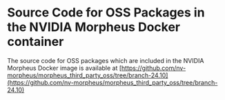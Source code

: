 <!--
SPDX-FileCopyrightText: Copyright (c) 2024, NVIDIA CORPORATION & AFFILIATES. All rights reserved.
SPDX-License-Identifier: Apache-2.0

Licensed under the Apache License, Version 2.0 (the "License");
you may not use this file except in compliance with the License.
You may obtain a copy of the License at

http://www.apache.org/licenses/LICENSE-2.0

Unless required by applicable law or agreed to in writing, software
distributed under the License is distributed on an "AS IS" BASIS,
WITHOUT WARRANTIES OR CONDITIONS OF ANY KIND, either express or implied.
See the License for the specific language governing permissions and
limitations under the License.
-->

# Source Code for OSS Packages in the NVIDIA Morpheus Docker container

The source code for OSS packages which are included in the NVIDIA Morpheus Docker image is available at [https://github.com/nv-morpheus/morpheus_third_party_oss/tree/branch-24.10](https://github.com/nv-morpheus/morpheus_third_party_oss/tree/branch-24.10)
